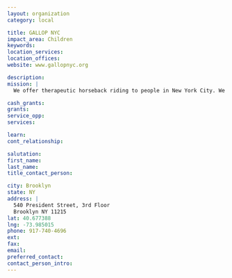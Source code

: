 ```yaml
---
layout: organization
category: local

title: GALLOP NYC
impact_area: Children
keywords: 
location_services: 
location_offices: 
website: www.gallopnyc.org

description: 
mission: |
  We offer therapeutic horseback riding to people in New York City. We use the horse to provide physical, psychological, cognitive and educational therapies that help people who have learning disabilities or are disabled to gain skills and have fun in a safe, supportive and dignified manner, and at all times based on good horsemanship and respect for both people and the animal.

cash_grants: 
grants: 
service_opp: 
services: 

learn: 
cont_relationship: 

salutation: 
first_name: 
last_name: 
title_contact_person: 

city: Brooklyn
state: NY
address: |
  540 President Street, 3rd Floor    
  Brooklyn NY 11215
lat: 40.677388
lng: -73.985015
phone: 917-740-4696
ext: 
fax: 
email: 
preferred_contact: 
contact_person_intro: 
---
```

